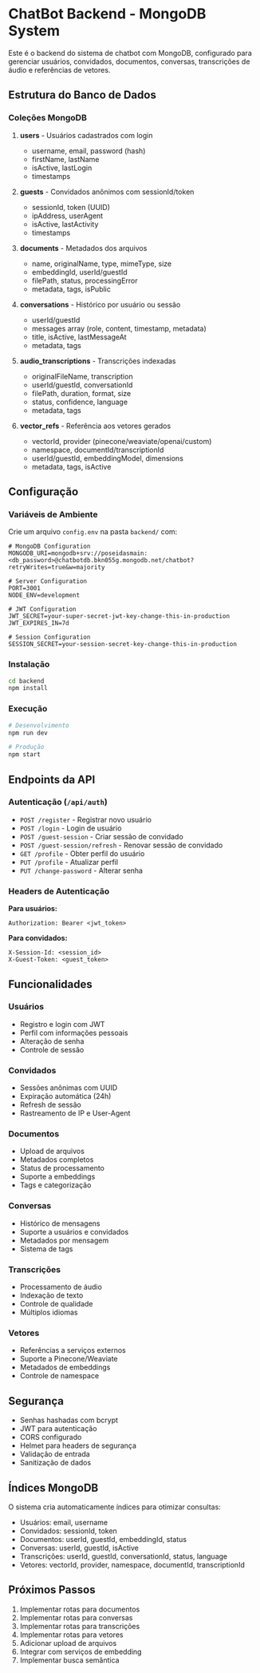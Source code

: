 # ChatBot Backend - MongoDB System

Este é o backend do sistema de chatbot com MongoDB, configurado para gerenciar usuários, convidados, documentos, conversas, transcrições de áudio e referências de vetores.

## Estrutura do Banco de Dados

### Coleções MongoDB

1. **users** - Usuários cadastrados com login
   - username, email, password (hash)
   - firstName, lastName
   - isActive, lastLogin
   - timestamps

2. **guests** - Convidados anônimos com sessionId/token
   - sessionId, token (UUID)
   - ipAddress, userAgent
   - isActive, lastActivity
   - timestamps

3. **documents** - Metadados dos arquivos
   - name, originalName, type, mimeType, size
   - embeddingId, userId/guestId
   - filePath, status, processingError
   - metadata, tags, isPublic

4. **conversations** - Histórico por usuário ou sessão
   - userId/guestId
   - messages array (role, content, timestamp, metadata)
   - title, isActive, lastMessageAt
   - metadata, tags

5. **audio_transcriptions** - Transcrições indexadas
   - originalFileName, transcription
   - userId/guestId, conversationId
   - filePath, duration, format, size
   - status, confidence, language
   - metadata, tags

6. **vector_refs** - Referência aos vetores gerados
   - vectorId, provider (pinecone/weaviate/openai/custom)
   - namespace, documentId/transcriptionId
   - userId/guestId, embeddingModel, dimensions
   - metadata, tags, isActive

## Configuração

### Variáveis de Ambiente

Crie um arquivo `config.env` na pasta `backend/` com:

```env
# MongoDB Configuration
MONGODB_URI=mongodb+srv://poseidasmain:<db_password>@chatbotdb.bkn055g.mongodb.net/chatbot?retryWrites=true&w=majority

# Server Configuration
PORT=3001
NODE_ENV=development

# JWT Configuration
JWT_SECRET=your-super-secret-jwt-key-change-this-in-production
JWT_EXPIRES_IN=7d

# Session Configuration
SESSION_SECRET=your-session-secret-key-change-this-in-production
```

### Instalação

```bash
cd backend
npm install
```

### Execução

```bash
# Desenvolvimento
npm run dev

# Produção
npm start
```

## Endpoints da API

### Autenticação (`/api/auth`)

- `POST /register` - Registrar novo usuário
- `POST /login` - Login de usuário
- `POST /guest-session` - Criar sessão de convidado
- `POST /guest-session/refresh` - Renovar sessão de convidado
- `GET /profile` - Obter perfil do usuário
- `PUT /profile` - Atualizar perfil
- `PUT /change-password` - Alterar senha

### Headers de Autenticação

**Para usuários:**
```
Authorization: Bearer <jwt_token>
```

**Para convidados:**
```
X-Session-Id: <session_id>
X-Guest-Token: <guest_token>
```

## Funcionalidades

### Usuários
- Registro e login com JWT
- Perfil com informações pessoais
- Alteração de senha
- Controle de sessão

### Convidados
- Sessões anônimas com UUID
- Expiração automática (24h)
- Refresh de sessão
- Rastreamento de IP e User-Agent

### Documentos
- Upload de arquivos
- Metadados completos
- Status de processamento
- Suporte a embeddings
- Tags e categorização

### Conversas
- Histórico de mensagens
- Suporte a usuários e convidados
- Metadados por mensagem
- Sistema de tags

### Transcrições
- Processamento de áudio
- Indexação de texto
- Controle de qualidade
- Múltiplos idiomas

### Vetores
- Referências a serviços externos
- Suporte a Pinecone/Weaviate
- Metadados de embeddings
- Controle de namespace

## Segurança

- Senhas hashadas com bcrypt
- JWT para autenticação
- CORS configurado
- Helmet para headers de segurança
- Validação de entrada
- Sanitização de dados

## Índices MongoDB

O sistema cria automaticamente índices para otimizar consultas:

- Usuários: email, username
- Convidados: sessionId, token
- Documentos: userId, guestId, embeddingId, status
- Conversas: userId, guestId, isActive
- Transcrições: userId, guestId, conversationId, status, language
- Vetores: vectorId, provider, namespace, documentId, transcriptionId

## Próximos Passos

1. Implementar rotas para documentos
2. Implementar rotas para conversas
3. Implementar rotas para transcrições
4. Implementar rotas para vetores
5. Adicionar upload de arquivos
6. Integrar com serviços de embedding
7. Implementar busca semântica 